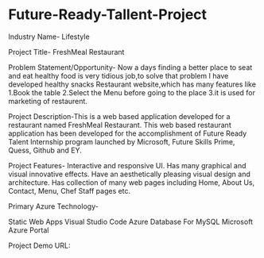 # Future-Ready-Tallent-Project

Industry Name- Lifestyle

Project Title- FreshMeal Restaurant

Problem Statement/Opportunity- Now a days finding a better place to seat and eat healthy food is very tidious job,to solve that problem I have developed healthy snacks Restaurant website,which has many features like 
1.Book the table 
2.Select the Menu before going to the place 
3.it is used for marketing of restaurent.

Project Description-This is a web based application developed for a restaurant named FreshMeal Restaurant. This web based restaurant application has been developed for the accomplishment of Future Ready Talent Internship program launched by Microsoft, Future Skills Prime, Quess, Github and EY.

Project Features- Interactive and responsive UI. Has many graphical and visual innovative effects. Have an aesthetically pleasing visual design and architecture. Has collection of many web pages including Home, About Us, Contact, Menu, Chef Staff pages etc.


Primary Azure Technology-

Static Web Apps Visual Studio Code Azure Database For MySQL Microsoft Azure Portal

Project Demo URL: 
